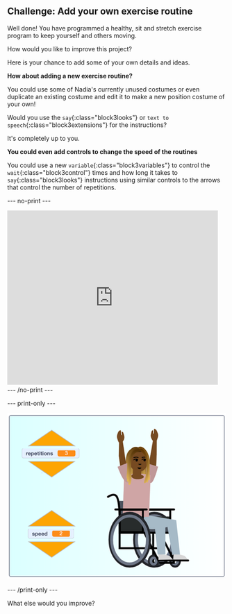 ## Challenge: Add your own exercise routine

Well done! You have programmed a healthy, sit and stretch exercise program to keep yourself and others moving.

How would you like to improve this project? 

Here is your chance to add some of your own details and ideas.

**How about adding a new exercise routine?**

You could use some of Nadia's currently unused costumes or even duplicate an existing costume and edit it to make a new position costume of your own!

Would you use the `say`{:class="block3looks"} or `text to speech`{:class="block3extensions"} for the instructions?

It's completely up to you.

**You could even add controls to change the speed of the routines**

You could use a new `variable`{:class="block3variables"} to control the `wait`{:class="block3control"} times and how long it takes to `say`{:class="block3looks"} instructions using similar controls to the arrows that control the number of repetitions.

--- no-print ---

<div class="scratch-preview">
  <iframe src="https://scratch.mit.edu/projects/403401778/embed" allowtransparency="true" width="485" height="402" frameborder="0" scrolling="no" allowfullscreen></iframe>
</div>
--- /no-print ---

--- print-only ---

![completed challenge example](images/challenge_example.png)

--- /print-only ---

What else would you improve?